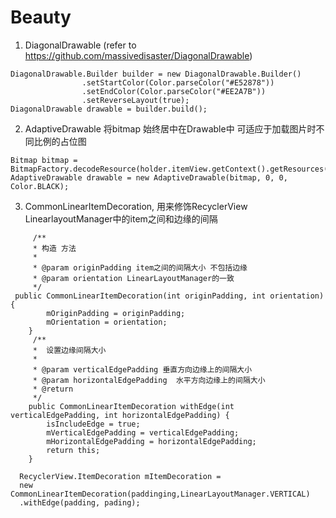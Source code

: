 # Beauty
1. DiagonalDrawable (refer to https://github.com/massivedisaster/DiagonalDrawable)

```
DiagonalDrawable.Builder builder = new DiagonalDrawable.Builder()
                .setStartColor(Color.parseColor("#E52878"))
                .setEndColor(Color.parseColor("#EE2A7B"))
                .setReverseLayout(true);
DiagonalDrawable drawable = builder.build();
```

2. AdaptiveDrawable 将bitmap 始终居中在Drawable中  可适应于加载图片时不同比例的占位图

```
Bitmap bitmap = BitmapFactory.decodeResource(holder.itemView.getContext().getResources(),R.drawable.gank_ph_meizi);
AdaptiveDrawable drawable = new AdaptiveDrawable(bitmap, 0, 0, Color.BLACK);
```

3. CommonLinearItemDecoration, 用来修饰RecyclerView LinearlayoutManager中的item之间和边缘的间隔
```
     /**
     * 构造 方法
     *
     * @param originPadding item之间的间隔大小 不包括边缘
     * @param orientation LinearLayoutManager的一致
     */
 public CommonLinearItemDecoration(int originPadding, int orientation) {
        mOriginPadding = originPadding;
        mOrientation = orientation;
    }
     /**
     *  设置边缘间隔大小
     *
     * @param verticalEdgePadding 垂直方向边缘上的间隔大小
     * @param horizontalEdgePadding  水平方向边缘上的间隔大小
     * @return
     */
    public CommonLinearItemDecoration withEdge(int verticalEdgePadding, int horizontalEdgePadding) {
        isIncludeEdge = true;
        mVerticalEdgePadding = verticalEdgePadding;
        mHorizontalEdgePadding = horizontalEdgePadding;
        return this;
    }
    
  RecyclerView.ItemDecoration mItemDecoration = 
  new CommonLinearItemDecoration(paddinging,LinearLayoutManager.VERTICAL)
  .withEdge(padding, pading);
```

